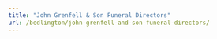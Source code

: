 ```yaml
---
title: "John Grenfell & Son Funeral Directors"
url: /bedlington/john-grenfell-and-son-funeral-directors/
---
```

